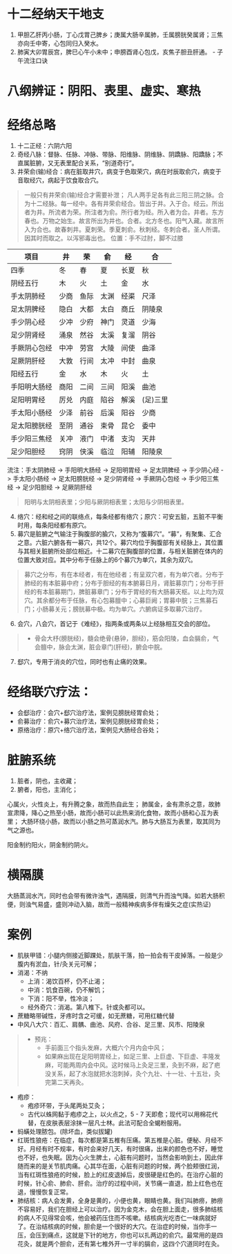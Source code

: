 # 十二经纳天干地支
1. 甲胆乙肝丙小肠，丁心戊胃己脾乡；庚属大肠辛属肺，壬属膀胱癸属肾；三焦亦向壬中寄，心包同归入癸水。
2. 肺寅大卯胃辰宫，脾巳心午小未中；申膀酉肾心包戊，亥焦子胆丑肝通。 - 子午流注口诀

# 八纲辨证：阴阳、表里、虚实、寒热

# 经络总略
1. 十二正经：六阴六阳
2. 奇经八脉：督脉、任脉、冲脉、带脉、阳维脉、阴维脉、阴蹻脉、阳蹻脉；不直属脏腑，又无表里配合关系，“别道奇行”。
3. 井荣俞(输)经合：病在脏取井穴，病变于色取荣穴，病在时辰取俞穴，病变于音取经穴，病起于饮食取合穴。
> 一般只有井荣俞(输)经合才需要补泄；
> 凡人两手足各有此三阳三阴之脉。合为十二经脉。每一经中。各有井荣俞经合。皆出于井。入于合。经云。所出者为井。所流者为荣。所注者为俞。所行者为经。所入者为合。井者。东方春也。万物之始生。故言所出为井也。合者。北方冬也。阳气入藏。故言所入为合也。故春刺井。夏刺荣。季夏刺俞。秋刺经。冬刺合者。圣人所谓。因其时而取之。以泻邪毒出也。
> 位置：手不过肘，脚不过膝

| 项目 | 井 | 荣 | 俞 | 经 | 合 |
| ---- | ---- | ---- | ---- | ---- | ---- |
| 四季 | 冬 | 春 | 夏 | 长夏 | 秋 |
| 阴经五行 | 木 | 火 | 土 | 金 | 水 |
| 手太阴肺经 | 少商 | 鱼际 | 太渊 | 经渠 | 尺泽 |
| 足太阴脾经 | 隐白 | 大都 | 太白 | 商丘 | 阴陵泉 |
| 手少阴心经 | 少冲 | 少府 | 神门 | 灵道 | 少海 |
| 足少阴肾经 | 涌泉 | 然谷 | 太溪 | 复溜 | 阴谷 |
| 手厥阴心包经 | 中冲 | 劳宫 | 大陵 | 间使 | 曲泽 |
| 足厥阴肝经 | 大敦 | 行间 | 太冲  | 中封 | 曲泉 |
| 阳经五行 | 金 | 水 | 木 | 火 | 土 |
| 手阳明大肠经 | 商阳 | 二间 | 三间 | 阳溪 | 曲池 |
| 足阳明胃经 | 厉兑 | 内庭 | 陷谷 | 解溪 | (足)三里 |
| 手太阳小肠经 | 少泽 | 前谷 | 后溪 | 阳谷 | 少商 |
| 足太阳膀胱经 | 至阴 | 通谷 | 束骨 | 昆仑 | 委中 |
| 手少阳三焦经 | 关冲 | 液门 | 中渚 | 支沟 | 天井|
| 足少阳胆经 | 窍阴 | 侠溪 | 临泣 | 阳辅 | 阳陵泉|

流注：手太阴肺经 -> 手阳明大肠经 -> 足阳明胃经 -> 足太阴脾经 -> 手少阴心经 -> 手太阳小肠经 -> 足太阳膀胱经 -> 足少阴肾经 -> 手厥阴心包经 -> 手少阳三焦经 -> 足少阳胆经 -> 足厥阴肝经
> 阳明与太阴相表里；少阳与厥阴相表里；太阳与少阴相表里。

4. 络穴：经和经之间的联络点，每条经都有络穴；原穴：可安五脏，五脏不平衡时用，每条阳经都有原穴。
5. 募穴是脏腑之气输注于胸腹部的腧穴，又称为“腹募穴”。“募”，有聚集、汇合之意。六脏六腑各有一募穴，共12个。募穴均位于胸腹部有关经脉上，其位置与其相关脏腑所处部位相近。十二募穴在胸腹部的位置，与相关脏腑在体内的位置大致对应。其中分布于任脉上的6个募穴为单穴，其余为双穴。
> 募穴之分布，有在本经者，有在他经者；有呈双穴者，有为单穴者。分布于肺经的有本脏募中府；分布于胆经的有本腑募日月，肾脏募京门；分布于肝经的有本脏募期门，脾脏募章门；分布于胃经的有大肠募天枢。以上均为双穴。其余都分布于任脉，有心包募膻中；心募巨阙；胃募中脘；三焦募石门；小肠募关元；膀胱募中极。均为单穴。六腑病证多取募穴治疗。
6. 会穴，八会穴，首记于《难经》，指两条或两条以上经脉相互交会的部位。
> * 骨会大杼(膀胱经)，髓会绝骨(悬钟，胆经)，筋会阳陵，血会膈俞，气会膻中，脉会太渊，脏会章门(肝经)，腑会中脘。
7. 郄穴，专用于消炎的穴位，同时也有止痛的效果。

# 经络联穴疗法：
* 会郄治疗：会穴+郄穴治疗法，案例见膀胱经胃俞处；
* 俞募治疗：俞穴+募穴治疗法，案例见膀胱经胃俞处；
* 原络治疗：原穴+络穴治疗法，案例见大肠经合谷处；

# 脏腑系统
1. 脏者，阴也，主收藏；
2. 腑者，阳也，主消化；

心属火，火性炎上，有升腾之象，故而热自此生；
肺属金，金有肃杀之意，故肺宣肃降，降心之热至小肠，故而小肠可以此热来消化食物，故而小肠和心互为表里；
大肠环绕小肠，故而以小肠之热可蒸润水汽。肺与大肠互为表里，取其同为气之源也。

阳金制约阳火，阴金制约阴火。

# 横隔膜
大肠蒸润水汽，同时也会带有微许浊气，遇隔膜，则清气升而浊气降。如若大肠积便，则浊气易盛，盛则冲动入脑，故而一般精神疾病多伴有燥矢之症(实热证)


# 案例
* 肌肤甲错：小腿内侧接近脚踝处，肌肤干落，拍一拍会有干皮掉落。一般是少腹内有淤血，针/灸关元可解；
* 消渴：不纳
    * 上消：渴饮百杯，仍不止渴；
    * 中消：饥食百碗，仍不解饥；
    * 下消：阳不举，性冷淡；
    * 经外奇穴：消渴。第八椎下。针或灸都可以。
* 蔗糖略带碱性，牙疼时含之可缓，如无蔗糖，可用红糖代替
* 中风八大穴：百汇、肩髃、曲池、风府、合谷、足三里、风市、阳陵泉
> * 预兆：
>   * 手前面三个指头发麻，大概六个月内会中风；
>   * 如果麻出现在足阳明胃经上，如足三里、上巨虚、下巨虚、丰隆发麻，可能两周内会中风。这时候马上灸足三里，灸到不麻，起了疤没关系，起了水泡就把水泡刺掉，灸个九壮、十一壮、十五壮，灸完第二天再灸。
* 疱疹：
    * 疱疹环带，于头尾两处艾灸；
    * 古代以蛛网黏于疱疹之上，以火点之，5 - 7 天即愈；现代可以用棉花代替，在皮肤表层涂抹一层凡士林。此法可配合全蝎粉服用。
* 蚂蟥处理脓包。(除坏血，类似拔罐)
* 红斑性狼疮：在临症，每次都是第五椎有压痛。第五椎是心脏。便秘、月经不好。月经有时不规率，有时会来好几天，有时很痛，出来的颜色也不好，睡觉也不好，也失眠。因为心火生脾土，心脏有问题时，当然会影响到土，因此伴随而来的是关节肌肉痛。心其华在面，心脏有问题的时候，两个脸颊很红润，当有红斑性狼疮的时候，脸上的红皮退掉后，皮很硬是红色的。在治疗心脏的时候，针心俞、肺俞、肝俞。治疗的过程中间，关节痛一直退，脸上红色也在退，慢慢恢复正常。
* 肺结核：病人会发黄，全身是黄的，小便也黄，眼睛也黄。我们叫肺痨，肺痨不容易好，我们在胆经上可以治疗。因为金克木，会在胆上面走，很多肺结核的病人不见得常会咳，他会被药压住而不咳嗽。结核病光吃杏仁一味病就好了。在治结核病的时候，胆俞是一个很好的大穴。在治症的时候，当你手一压，会压到痛点，这就是下针的地方，你也可以扎两边的俞穴。最常用的是四花灸，就是两个胆俞，还有第七椎外开一寸半的膈俞，这四个穴道同时在灸。